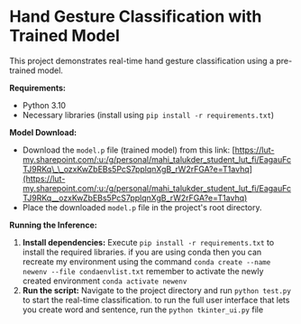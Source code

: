 # Hand Gesture Classification with Trained Model

This project demonstrates real-time hand gesture classification using a pre-trained model.

**Requirements:**

- Python 3.10
- Necessary libraries (install using `pip install -r requirements.txt`)

**Model Download:**

- Download the `model.p` file (trained model) from this link: [https://lut-my.sharepoint.com/:u:/g/personal/mahi_talukder_student_lut_fi/EagauFcTJ9RKq\_\_ozxKwZbEBs5PcS7pplqnXgB_rW2rFGA?e=T1avhq](https://lut-my.sharepoint.com/:u:/g/personal/mahi_talukder_student_lut_fi/EagauFcTJ9RKq__ozxKwZbEBs5PcS7pplqnXgB_rW2rFGA?e=T1avhq)
- Place the downloaded `model.p` file in the project's root directory.

**Running the Inference:**

1. **Install dependencies:** Execute `pip install -r requirements.txt` to install the required libraries.
   if you are using conda then you can recreate my environment using the command `conda create --name newenv --file condaenvlist.txt`
   remember to activate the newly created environment `conda activate newenv`
2. **Run the script:** Navigate to the project directory and run `python test.py` to start the real-time classification.
   to run the full user interface that lets you create word and sentence, run the `python tkinter_ui.py` file
